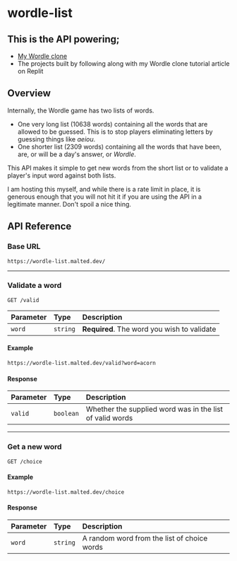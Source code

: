 # wordle-list

## This is the API powering;

- [My Wordle clone](https://github.com/ma1ted/wordle)
- The projects built by following along with my Wordle clone tutorial article on
  Replit

## Overview

Internally, the Wordle game has two lists of words.

- One very long list (10638 words) containing all the words that are allowed to
  be guessed. This is to stop players eliminating letters by guessing things
  like _aeiou_.
- One shorter list (2309 words) containing all the words that have been, are, or
  will be a day's answer, or _Wordle_.

This API makes it simple to get new words from the short list or to validate a
player's input word against both lists.

I am hosting this myself, and while there is a rate limit in place, it is
generous enough that you will not hit it if you are using the API in a
legitimate manner. Don't spoil a nice thing.

## API Reference

### Base URL

```
https://wordle-list.malted.dev/
```

---

### Validate a word

```
GET /valid
```

| Parameter | Type     | Description                                 |
| :-------- | :------- | :------------------------------------------ |
| `word`    | `string` | **Required**. The word you wish to validate |

#### Example

`https://wordle-list.malted.dev/valid?word=acorn`

#### Response

| Parameter | Type      | Description                                              |
| :-------- | :-------- | :------------------------------------------------------- |
| `valid`   | `boolean` | Whether the supplied word was in the list of valid words |

---

### Get a new word

```
GET /choice
```

#### Example

`https://wordle-list.malted.dev/choice`

#### Response

| Parameter | Type     | Description                                 |
| :-------- | :------- | :------------------------------------------ |
| `word`    | `string` | A random word from the list of choice words |
